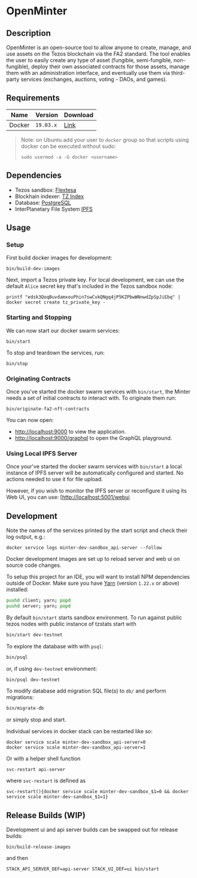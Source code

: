 # OpenMinter

## Description

OpenMinter is an open-source tool to allow anyone
to create, manage, and use assets on the Tezos blockchain
via the FA2 standard. The tool enables the user to easily
create any type of asset (fungible, semi-fungible,
non-fungible), deploy their own associated contracts for
those assets, manage them with an administration interface,
and eventually use them via third-party services (exchanges,
auctions, voting - DAOs, and games).

## Requirements

Name    | Version   | Download
--------|-----------|----------
Docker  | `19.03.x` | [Link][docker]

[docker]: https://www.docker.com/

> Note: on Ubuntu add your user to `docker` group so that
> scripts using docker can be executed without sudo:
>
>  `sudo usermod -a -G docker <username>`

## Dependencies

- Tezos sandbox: [Flextesa][flextesa]
- Blockhain indexer: [TZ Index][tz-index]
- Database: [PostgreSQL][postgres]
- InterPlanetary File System [IPFS][ipfs]

[tz-index]: https://github.com/blockwatch-cc/tzindex
[flextesa]: https://gitlab.com/tezos/flextesa
[postgres]: https://www.postgresql.org/
[ipfs]: https://ipfs.io/

## Usage

### Setup

First build docker images for development:

```
bin/build-dev-images
```

Next, import a Tezos private key. For local development, we can use the default
`Alice` secret key that's included in the Tezos sandbox node:

```
printf "edsk3QoqBuvdamxouPhin7swCvkQNgq4jP5KZPbwWNnwdZpSpJiEbq" | docker secret create tz_private_key -
```

### Starting and Stopping

We can now start our docker swarm services:

```
bin/start
```

To stop and teardown the services, run:

```
bin/stop
```


### Originating Contracts

Once you've started the docker swarm services with `bin/start`, the Minter needs
a set of initial contracts to interact with. To originate them run:

```
bin/originate-fa2-nft-contracts
```

You can now open:

- [http://localhost:9000](http://localhost:9000) to view the application.
- [http://localhost:9000/graphql](http://localhost:9000/graphql) to open the GraphQL playground.

### Using Local IPFS Server

Once your've started the docker swarm services with `bin/start` a local instance of IPFS server will be automatically
configured and started. No actions needed to use it for file upload. 

However, if you wish to monitor the IPFS server or reconfigure it using its Web UI, you can use:
[[http://localhost:5001/webui](http://localhost:5001/webui)

## Development

Note the names of the services printed by the start script and check their log
output, e.g.:

```
docker service logs minter-dev-sandbox_api-server --follow
```

Docker development images are set up to reload server and web ui on source code
changes.

To setup this project for an IDE, you will want to install NPM dependencies
outside of Docker. Make sure you have [Yarn](https://yarnpkg.com)
(version `1.22.x` or above) installed:

```sh
pushd client; yarn; popd
pushd server; yarn; popd
```

By default `bin/start` starts sandbox environment. To run against public tezos
nodes with public instance of tzstats start with

```sh
bin/start dev-testnet
```

To explore the database with with `psql`:

```sh
bin/psql
```

or, if using `dev-testnet` environment:

```sh
bin/psql dev-testnet
```

To modify database add migration SQL file(s) to `db/` and perform migrations:

```sh
bin/migrate-db
```

or simply stop and start.

Individual services in docker stack can be restarted like so:

```
docker service scale minter-dev-sandbox_api-server=0
docker service scale minter-dev-sandbox_api-server=1
```

Or with a helper shell function

```
svc-restart api-server
```

where `svc-restart` is defined as

```
svc-restart(){docker service scale minter-dev-sandbox_$1=0 && docker service scale minter-dev-sandbox_$1=1}
```

## Release Builds (WIP)

Development ui and api server builds can be swapped out for release builds:

```
bin/build-release-images
```

and then

```
STACK_API_SERVER_DEF=api-server STACK_UI_DEF=ui bin/start
```
